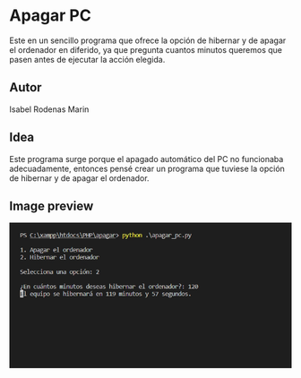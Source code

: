# Apagar PC

Este en un sencillo programa que ofrece la opción de hibernar y de apagar el ordenador en diferido, ya que pregunta cuantos minutos queremos que pasen antes de ejecutar la acción elegida.

## Autor
Isabel Rodenas Marin

## Idea

Este programa surge porque el apagado automático del PC no funcionaba adecuadamente, entonces pensé crear un programa que tuviese la opción de hibernar y de apagar el ordenador.

## Image preview
![Preview](https://raw.githubusercontent.com/isromar/Python/main/apagar%20ordenador/preview.jpg)

